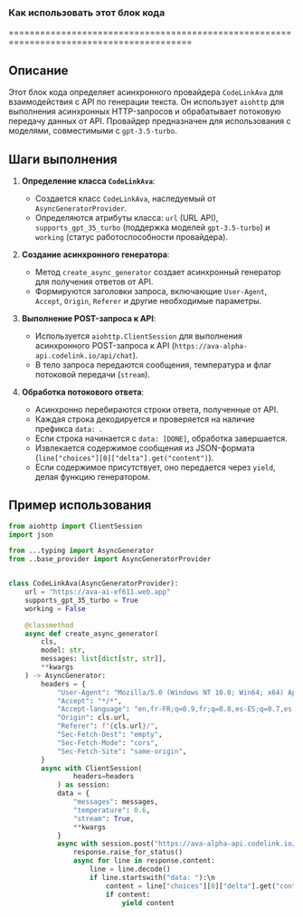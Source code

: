 ### **Как использовать этот блок кода**

=========================================================================================

Описание
-------------------------
Этот блок кода определяет асинхронного провайдера `CodeLinkAva` для взаимодействия с API по генерации текста. Он использует `aiohttp` для выполнения асинхронных HTTP-запросов и обрабатывает потоковую передачу данных от API. Провайдер предназначен для использования с моделями, совместимыми с `gpt-3.5-turbo`.

Шаги выполнения
-------------------------
1. **Определение класса `CodeLinkAva`**:
   - Создается класс `CodeLinkAva`, наследуемый от `AsyncGeneratorProvider`.
   - Определяются атрибуты класса: `url` (URL API), `supports_gpt_35_turbo` (поддержка моделей `gpt-3.5-turbo`) и `working` (статус работоспособности провайдера).

2. **Создание асинхронного генератора**:
   - Метод `create_async_generator` создает асинхронный генератор для получения ответов от API.
   - Формируются заголовки запроса, включающие `User-Agent`, `Accept`, `Origin`, `Referer` и другие необходимые параметры.

3. **Выполнение POST-запроса к API**:
   - Используется `aiohttp.ClientSession` для выполнения асинхронного POST-запроса к API (`https://ava-alpha-api.codelink.io/api/chat`).
   - В тело запроса передаются сообщения, температура и флаг потоковой передачи (`stream`).

4. **Обработка потокового ответа**:
   - Асинхронно перебираются строки ответа, полученные от API.
   - Каждая строка декодируется и проверяется на наличие префикса `data: `.
   - Если строка начинается с `data: [DONE]`, обработка завершается.
   - Извлекается содержимое сообщения из JSON-формата (`line["choices"][0]["delta"].get("content")`).
   - Если содержимое присутствует, оно передается через `yield`, делая функцию генератором.

Пример использования
-------------------------

```python
from aiohttp import ClientSession
import json

from ...typing import AsyncGenerator
from ..base_provider import AsyncGeneratorProvider


class CodeLinkAva(AsyncGeneratorProvider):
    url = "https://ava-ai-ef611.web.app"
    supports_gpt_35_turbo = True
    working = False

    @classmethod
    async def create_async_generator(
        cls,
        model: str,
        messages: list[dict[str, str]],
        **kwargs
    ) -> AsyncGenerator:
        headers = {
            "User-Agent": "Mozilla/5.0 (Windows NT 10.0; Win64; x64) AppleWebKit/537.36 (KHTML, like Gecko) Chrome/116.0.0.0 Safari/537.36",
            "Accept": "*/*",
            "Accept-language": "en,fr-FR;q=0.9,fr;q=0.8,es-ES;q=0.7,es;q=0.6,en-US;q=0.5,am;q=0.4,de;q=0.3",
            "Origin": cls.url,
            "Referer": f"{cls.url}/",
            "Sec-Fetch-Dest": "empty",
            "Sec-Fetch-Mode": "cors",
            "Sec-Fetch-Site": "same-origin",
        }
        async with ClientSession(
                headers=headers
            ) as session:
            data = {
                "messages": messages,
                "temperature": 0.6,
                "stream": True,
                **kwargs
            }
            async with session.post("https://ava-alpha-api.codelink.io/api/chat", json=data) as response:
                response.raise_for_status()
                async for line in response.content:
                    line = line.decode()
                    if line.startswith("data: "):\n                        if line.startswith("data: [DONE]"):\n                            break\n                        line = json.loads(line[6:-1])\n
                        content = line["choices"][0]["delta"].get("content")
                        if content:
                            yield content